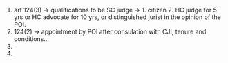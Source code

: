 1. art 124(3)  -> qualifications to be SC judge -> 1. citizen 2. HC judge for 5 yrs or HC advocate for 10 yrs, or distinguished jurist in the opinion of the POI.
2. 124(2) -> appointment by POI after consulation with CJI, tenure and conditions...
3. 
4. 